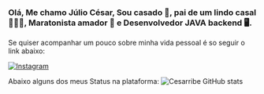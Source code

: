 
### Olá, Me chamo Júlio César, Sou casado 💍, pai de um lindo casal 👨‍👧‍👦, Maratonista amador 🏃 e Desenvolvedor JAVA backend 🖥️.

Se quiser acompanhar um pouco sobre minha vida pessoal é so seguir o link abaixo:

[![Instagram](https://img.shields.io/badge/Instagram-E4405F?style=for-the-badge&logo=instagram&logoColor=white)](https://www.instagram.com/cesaribeir0/)

Abaixo alguns dos meus Status na plataforma:
![Cesarribe GitHub stats](https://github-readme-stats.vercel.app/api?username=anuraghazra&show_icons=true)

